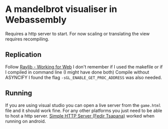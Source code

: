 # A mandelbrot visualiser in Webassembly
Requires a http server to start.
For now scaling or translating the view requires recompiling.

## Replication
Follow [Raylib - Working for Web](https://github.com/raysan5/raylib/wiki/Working-for-Web-(HTML5))
I don't remember if I used the makefile or if I compiled in command line (I might have done both)
Compile without ASYNCIFY
I found the flag `-sGL_ENABLE_GET_PROC_ADDRESS` was also needed.

## Running
If you are using visual studio you can open a live server from the `game.html` file and it should work fine. For any other platforms you just need to be able to host a http server.
[Simple HTTP Server (Fedir Tsapana)](https://play.google.com/store/search?q=simple+http+server&c=apps&hl=en&gl=US) worked when running on android.
